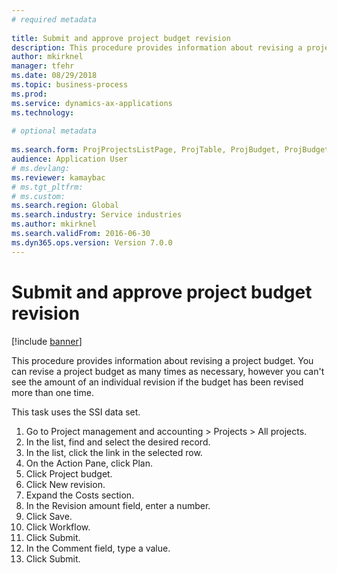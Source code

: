 ```yaml
--- 
# required metadata 
 
title: Submit and approve project budget revision
description: This procedure provides information about revising a project budget. 
author: mkirknel
manager: tfehr 
ms.date: 08/29/2018
ms.topic: business-process 
ms.prod:  
ms.service: dynamics-ax-applications 
ms.technology:  
 
# optional metadata 
 
ms.search.form: ProjProjectsListPage, ProjTable, ProjBudget, ProjBudgetRevision, WorkflowSubmitDialog   
audience: Application User 
# ms.devlang:  
ms.reviewer: kamaybac
# ms.tgt_pltfrm:  
# ms.custom:  
ms.search.region: Global
ms.search.industry: Service industries
ms.author: mkirknel
ms.search.validFrom: 2016-06-30 
ms.dyn365.ops.version: Version 7.0.0 
---
```

# Submit and approve project budget revision

[!include [banner](../../includes/banner.md)]

This procedure provides information about revising a project budget. You can revise a project budget as many times as necessary, however you can't see the amount of an individual revision if the budget has been revised more than one time. 

This task uses the SSI data set.

1. Go to Project management and accounting > Projects > All projects.
2. In the list, find and select the desired record.
3. In the list, click the link in the selected row.
4. On the Action Pane, click Plan.
5. Click Project budget.
6. Click New revision.
7. Expand the Costs section.
8. In the Revision amount field, enter a number.
9. Click Save.
10. Click Workflow.
11. Click Submit.
12. In the Comment field, type a value.
13. Click Submit.

